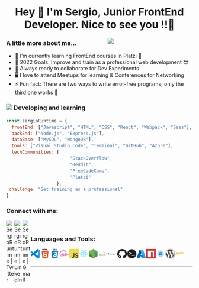 <h1 align="center">Hey 👋 I'm Sergio, Junior FrontEnd Developer. Nice to see you !!🤗</h1>
<img align='right' src="https://blush.design/api/download?shareUri=iJweu2m-K&c=Bottom_0%7Eff4133_Hair_0%7E4a312c_Skin_0%7Eeac7a8_Top_0%7Ef2f2f2&w=800&h=800&fm=png" width="230">

### A little more about me... 

- 🌱  I’m currently learning FrontEnd courses in Platzi 💚 
- 🥅  2022 Goals: Improve and train as a professional web development 😎 
- 🚀  Always ready to collaborate for Dev Experiments
- 🖥  I love to attend Meetups for learning & Conferences for Networking
- ⚡  Fun fact: There are two ways to write error-free programs; only the third one works 🤣 


### <img src="https://media.giphy.com/media/jjaj7AdSQ9TWMmumbl/giphy.gif" width="40"> Developing and learning

```javascript
const sergioRuntime = {
  frontEnd: ["Javascript", "HTML", "CSS", "React", "Webpack", "Sass"],
  backEnd: ["Node.js", "Express.js"],
  dataBase: ["MySQL", "MongoDB"],
  tools: ["Visual Studio Code", "Terminal", "GitHub", "Azure"],
  techCommunities: {
                        "StackOverflow",
                        "Reddit",
                        "FreeCodeCamp",
                        "Platzi"
                   },
 challenge: "Get training as a professional",
}
```

### Connect with me:

[<img align="left" alt="SergioRuntime | Twitter" width="22px" src="https://cdn.jsdelivr.net/npm/simple-icons@v3/icons/twitter.svg" />][twitter]
[<img align="left" alt="SergioRuntime | LinkedIn" width="22px" src="https://cdn.jsdelivr.net/npm/simple-icons@v3/icons/linkedin.svg" />][linkedin]
<a href="mailto:sergiomga136@gmail.com"><img align="left" alt="SergioRuntime | Gmail" width="22px" src="https://cdn.jsdelivr.net/npm/simple-icons@3.13.0/icons/gmail.svg"/></a>

<br />

### Languages and Tools:

<img align="left" alt="Visual Studio Code" width="26px" src="https://raw.githubusercontent.com/github/explore/80688e429a7d4ef2fca1e82350fe8e3517d3494d/topics/visual-studio-code/visual-studio-code.png" />
<img align="left" alt="HTML5" width="26px" src="https://raw.githubusercontent.com/github/explore/80688e429a7d4ef2fca1e82350fe8e3517d3494d/topics/html/html.png" />
<img align="left" alt="CSS3" width="26px" src="https://raw.githubusercontent.com/github/explore/80688e429a7d4ef2fca1e82350fe8e3517d3494d/topics/css/css.png" />
<img align="left" alt="Sass" width="26px" src="https://raw.githubusercontent.com/github/explore/80688e429a7d4ef2fca1e82350fe8e3517d3494d/topics/sass/sass.png" />
<img align="left" alt="JavaScript" width="26px" src="https://raw.githubusercontent.com/github/explore/80688e429a7d4ef2fca1e82350fe8e3517d3494d/topics/javascript/javascript.png" />
<img align="left" alt="React" width="26px" src="https://raw.githubusercontent.com/github/explore/80688e429a7d4ef2fca1e82350fe8e3517d3494d/topics/react/react.png" />
<img align="left" alt="Node.js" width="26px" src="https://raw.githubusercontent.com/github/explore/80688e429a7d4ef2fca1e82350fe8e3517d3494d/topics/nodejs/nodejs.png" />
<img align="left" alt="MySQL" width="26px" src="https://raw.githubusercontent.com/github/explore/80688e429a7d4ef2fca1e82350fe8e3517d3494d/topics/mysql/mysql.png" />
<img align="left" alt="MongoDB" width="26px" src="https://raw.githubusercontent.com/github/explore/80688e429a7d4ef2fca1e82350fe8e3517d3494d/topics/mongodb/mongodb.png" />
<img align="left" alt="GitHub" width="26px" src="https://raw.githubusercontent.com/github/explore/78df643247d429f6cc873026c0622819ad797942/topics/github/github.png" />
<img align="left" alt="Terminal" width="26px" src="https://raw.githubusercontent.com/github/explore/80688e429a7d4ef2fca1e82350fe8e3517d3494d/topics/terminal/terminal.png" />
<img align="left" alt="Azure" width="26px" src="https://raw.githubusercontent.com/github/explore/80688e429a7d4ef2fca1e82350fe8e3517d3494d/topics/azure/azure.png" />
<img align="left" alt="Npm" width="26px" src="https://raw.githubusercontent.com/github/explore/80688e429a7d4ef2fca1e82350fe8e3517d3494d/topics/npm/npm.png" />
<img align="left" alt="Webpack" width="26px" src="https://raw.githubusercontent.com/github/explore/80688e429a7d4ef2fca1e82350fe8e3517d3494d/topics/webpack/webpack.png" />
<img align="left" alt="Wordpress" width="26px" src="https://raw.githubusercontent.com/github/explore/80688e429a7d4ef2fca1e82350fe8e3517d3494d/topics/wordpress/wordpress.png" />
<img align="left" alt="Babel" width="26px" src="https://raw.githubusercontent.com/github/explore/cb39e2385dfcec8a661d01bfacff6b1e33bbaa9d/topics/babel/babel.png" />

<br />
<br />

---

[twitter]: https://twitter.com/SrMaaRtIIn
[linkedin]: https://www.linkedin.com
